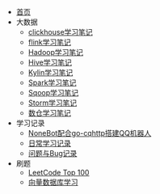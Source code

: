 <!-- _navbar.md -->

* [首页](/)
* 大数据
  - [clickhouse学习笔记](cxy/大数据/clickhouse.md)
  - [flink学习笔记](cxy/大数据/flink.md)
  - [Hadoop学习笔记](cxy/大数据/Hadoop学习.md)
  - [Hive学习笔记](cxy/大数据/Hive.md)
  - [Kylin学习笔记](cxy/大数据/Kylin.md)
  - [Spark学习笔记](cxy/大数据/spark.md)
  - [Sqoop学习笔记](cxy/大数据/Sqoop学习.md)
  - [Storm学习笔记](cxy/大数据/storm.md)
  - [数仓学习笔记](cxy/大数据/数仓学习.md)
* 学习记录
  * [NoneBot配合go-cqhttp搭建QQ机器人](学习记录/NoneBot的搭建与使用.md)
  * [日常学习记录](cxy/日常记录/杂谈.md)
  * [问题与Bug记录](学习记录/问题记录.md)
* 刷题
  * [LeetCode Top 100](学习记录/hot100.md)
  * [向量数据库学习](./cxy/大数据/Milvus向量数据库.md)
